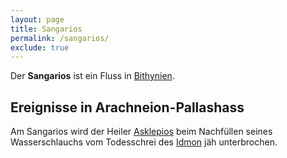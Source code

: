 ```yaml
---
layout: page
title: Sangarios
permalink: /sangarios/
exclude: true
---
```


Der **Sangarios** ist ein Fluss in [Bithynien](/bithynien/).

## Ereignisse in Arachneion-Pallashass

Am Sangarios wird der Heiler [Asklepios](/asklepios/) beim Nachfüllen seines Wasserschlauchs vom Todesschrei des [Idmon](/idmon/) jäh unterbrochen. 
